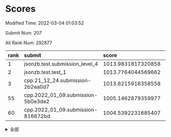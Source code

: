 # Scores

Modified Time: 2022-03-04 01:03:52

Submit Num: 207

All Rank Num: 292877

| rank |               submit               |       score        |       sigma        | pk_num |
| :--- | :--------------------------------- | :----------------- | :----------------- | :----- |
| 1    | jsonzb.test.submission_level_4     | 1013.9831817320858 | 0.8300518243727477 | 5657   |
| 2    | jsonzb.test.test_1                 | 1013.7764044569662 | 0.8042307917675576 | 5660   |
| 3    | cpp.21_12_24.submission-2b2ea0d7   | 1013.6215916358558 | 0.7798025811223401 | 5657   |
| 55   | cpp.2022_01_09.submission-5b0e3de2 | 1005.1462879359977 | 0.7265234032519547 | 5660   |
| 60   | cpp.2022_01_09.submission-816672bd | 1004.5392231685407 | 0.707476188175377  | 5654   |


<details>
<summary>全部</summary>

| rank |                 submit                 |       score        |       sigma        | pk_num |
| :--- | :------------------------------------- | :----------------- | :----------------- | :----- |
| 1    | jsonzb.test.submission_level_4         | 1013.9831817320858 | 0.8300518243727477 | 5657   |
| 2    | jsonzb.test.test_1                     | 1013.7764044569662 | 0.8042307917675576 | 5660   |
| 3    | cpp.21_12_24.submission-2b2ea0d7       | 1013.6215916358558 | 0.7798025811223401 | 5657   |
| 4    | gobigger.level_3.submission_level_3_30 | 1011.5782586999401 | 0.7762885322961839 | 5659   |
| 5    | gobigger.level_3.submission_level_3_42 | 1011.2809912695051 | 0.763748946076536  | 5655   |
| 6    | gobigger.level_3.submission_level_3_38 | 1011.1593322888298 | 0.7539934397653085 | 5663   |
| 7    | gobigger.level_3.submission_level_3_29 | 1011.0475029634688 | 0.7640458138567143 | 5657   |
| 8    | gobigger.level_3.submission_level_3_47 | 1010.9581997333178 | 0.7514267062808595 | 5660   |
| 9    | gobigger.level_3.submission_level_3_14 | 1010.8771006118986 | 0.7453932043743421 | 5659   |
| 10   | gobigger.level_3.submission_level_3_16 | 1010.869655476141  | 0.7587574544606791 | 5656   |
| 11   | gobigger.level_3.submission_level_3_35 | 1010.7803327236041 | 0.7653420736798814 | 5659   |
| 12   | gobigger.level_3.submission_level_3_7  | 1010.7755662404056 | 0.75581631520421   | 5663   |
| 13   | gobigger.level_3.submission_level_3_4  | 1010.7180564943721 | 0.7582879634708317 | 5660   |
| 14   | gobigger.level_3.submission_level_3_39 | 1010.5986107846016 | 0.782015792665471  | 5659   |
| 15   | gobigger.level_3.submission_level_3_20 | 1010.4178914983758 | 0.7698574365141406 | 5661   |
| 16   | gobigger.level_3.submission_level_3_2  | 1010.4125769341127 | 0.812714221190315  | 5656   |
| 17   | gobigger.level_3.submission_level_3_10 | 1010.4105081444688 | 0.7653406682989355 | 5662   |
| 18   | gobigger.level_3.submission_level_3_11 | 1010.4020065423717 | 0.761699176672692  | 5650   |
| 19   | gobigger.level_3.submission_level_3_3  | 1010.3960911579677 | 0.7591527630247968 | 5660   |
| 20   | gobigger.level_3.submission_level_3_31 | 1010.3665795598348 | 0.7692602412478454 | 5661   |
| 21   | gobigger.level_3.submission_level_3_27 | 1010.2864617808665 | 0.757180725038816  | 5661   |
| 22   | gobigger.level_3.submission_level_3_8  | 1010.2513317176149 | 0.7687010881650759 | 5663   |
| 23   | gobigger.level_3.submission_level_3_18 | 1010.2394579554406 | 0.7581370022597144 | 5657   |
| 24   | gobigger.level_3.submission_level_3_6  | 1010.198321581599  | 0.7532063868857006 | 5661   |
| 25   | gobigger.level_3.submission_level_3_49 | 1010.1057417685694 | 0.7607068371972433 | 5656   |
| 26   | gobigger.level_3.submission_level_3_0  | 1010.0761239031306 | 0.7668887927029692 | 5658   |
| 27   | gobigger.level_3.submission_level_3_12 | 1010.0328478305468 | 0.7762049498407312 | 5662   |
| 28   | gobigger.level_3.submission_level_3_43 | 1009.9706145023018 | 0.7760127841509193 | 5661   |
| 29   | gobigger.level_3.submission_level_3_41 | 1009.9678641065268 | 0.7545924002500627 | 5654   |
| 30   | gobigger.level_3.submission_level_3_15 | 1009.9410751212035 | 0.7453187922576551 | 5650   |
| 31   | gobigger.level_3.submission_level_3_13 | 1009.8948475840674 | 0.7543991689447317 | 5656   |
| 32   | gobigger.level_3.submission_level_3_46 | 1009.8819878661479 | 0.7649321377056352 | 5664   |
| 33   | gobigger.level_3.submission_level_3_17 | 1009.8628674134821 | 0.7492182391990626 | 5659   |
| 34   | gobigger.level_3.submission_level_3_36 | 1009.8623182925351 | 0.7638167504994816 | 5662   |
| 35   | gobigger.level_3.submission_level_3_33 | 1009.8110406757312 | 0.7607100982355225 | 5656   |
| 36   | gobigger.level_3.submission_level_3_45 | 1009.7924011474556 | 0.7615073844057318 | 5657   |
| 37   | gobigger.level_3.submission_level_3_26 | 1009.784089744084  | 0.7561757473532492 | 5657   |
| 38   | gobigger.level_3.submission_level_3_40 | 1009.7560908763782 | 0.8036901139150754 | 5662   |
| 39   | gobigger.level_3.submission_level_3_19 | 1009.7356059790393 | 0.744575626944801  | 5657   |
| 40   | gobigger.level_3.submission_level_3_32 | 1009.6840831127914 | 0.7815643870386625 | 5662   |
| 41   | gobigger.level_3.submission_level_3_28 | 1009.6776291480629 | 0.7466662325506377 | 5661   |
| 42   | gobigger.level_3.submission_level_3_25 | 1009.6515870712758 | 0.7594898027808942 | 5662   |
| 43   | gobigger.level_3.submission_level_3_9  | 1009.6265976221223 | 0.7701168488817858 | 5666   |
| 44   | gobigger.level_3.submission_level_3_34 | 1009.5950960095088 | 0.7425447895344609 | 5662   |
| 45   | gobigger.level_3.submission_level_3_1  | 1009.538163130741  | 0.7693862973501989 | 5655   |
| 46   | gobigger.level_3.submission_level_3_5  | 1009.4639502299755 | 0.7502570522761673 | 5657   |
| 47   | gobigger.level_3.submission_level_3_21 | 1009.390510584505  | 0.7630563400791813 | 5656   |
| 48   | gobigger.level_3.submission_level_3_37 | 1009.3229196923396 | 0.7531508279381418 | 5660   |
| 49   | gobigger.level_3.submission_level_3_23 | 1009.2604049265669 | 0.7728894818468366 | 5657   |
| 50   | gobigger.level_3.submission_level_3_44 | 1009.218768616764  | 0.7462227669361045 | 5662   |
| 51   | gobigger.level_3.submission_level_3_22 | 1009.1162405059337 | 0.7681230911586495 | 5657   |
| 52   | gobigger.level_3.submission_level_3_48 | 1008.8801919415837 | 0.7554320373433683 | 5662   |
| 53   | gobigger.level_3.submission_level_3_24 | 1008.5837582082429 | 0.7522967279382509 | 5658   |
| 54   | gobigger.level_1.submission_level_1_16 | 1005.2466522424286 | 0.7197772068658593 | 5662   |
| 55   | cpp.2022_01_09.submission-5b0e3de2     | 1005.1462879359977 | 0.7265234032519547 | 5660   |
| 56   | gobigger.level_1.submission_level_1_38 | 1004.8969598613713 | 0.7146434349583064 | 5664   |
| 57   | gobigger.level_1.submission_level_1_4  | 1004.7972803896772 | 0.7321901367488434 | 5657   |
| 58   | gobigger.level_1.submission_level_1_3  | 1004.7436410344309 | 0.7148960925290216 | 5657   |
| 59   | gobigger.level_1.submission_level_1_27 | 1004.5609377873175 | 0.717093687800527  | 5658   |
| 60   | cpp.2022_01_09.submission-816672bd     | 1004.5392231685407 | 0.707476188175377  | 5654   |
| 61   | gobigger.level_1.submission_level_1_24 | 1004.5025962019392 | 0.7214929385016658 | 5662   |
| 62   | gobigger.level_1.submission_level_1_31 | 1004.4737305968094 | 0.7255480906694065 | 5658   |
| 63   | gobigger.level_1.submission_level_1_12 | 1004.2656742074303 | 0.7321565397754309 | 5659   |
| 64   | gobigger.level_1.submission_level_1_40 | 1004.2594012482508 | 0.7375864121462181 | 5662   |
| 65   | gobigger.level_1.submission_level_1_39 | 1003.9868740945136 | 0.7240789382366458 | 5660   |
| 66   | gobigger.level_1.submission_level_1_11 | 1003.935617911565  | 0.7383166003888434 | 5657   |
| 67   | gobigger.level_1.submission_level_1_29 | 1003.9223135612074 | 0.716595089247199  | 5660   |
| 68   | gobigger.level_1.submission_level_1_41 | 1003.9120376015861 | 0.7170825381727584 | 5662   |
| 69   | gobigger.level_1.submission_level_1_34 | 1003.8067739907779 | 0.7182692677943601 | 5660   |
| 70   | gobigger.level_1.submission_level_1_18 | 1003.7747260145787 | 0.7472544370228743 | 5658   |
| 71   | gobigger.level_1.submission_level_1_13 | 1003.6898853429072 | 0.7157291495376333 | 5659   |
| 72   | gobigger.level_1.submission_level_1_22 | 1003.6220802399167 | 0.7176264323778547 | 5662   |
| 73   | gobigger.level_1.submission_level_1_26 | 1003.5596607214209 | 0.7181383896425172 | 5662   |
| 74   | gobigger.level_1.submission_level_1_21 | 1003.5471006621847 | 0.7226402546486105 | 5662   |
| 75   | gobigger.level_1.submission_level_1_9  | 1003.5353572832472 | 0.7118908588751252 | 5665   |
| 76   | gobigger.level_1.submission_level_1_49 | 1003.4912813036598 | 0.7177752637666286 | 5657   |
| 77   | gobigger.level_1.submission_level_1_6  | 1003.4105333860831 | 0.7095653693943518 | 5659   |
| 78   | gobigger.level_1.submission_level_1_0  | 1003.3831428312451 | 0.7132098189758738 | 5660   |
| 79   | gobigger.level_1.submission_level_1_7  | 1003.3503422431812 | 0.725232774594273  | 5660   |
| 80   | gobigger.level_1.submission_level_1_17 | 1003.2708943616461 | 0.7234804788726655 | 5654   |
| 81   | gobigger.level_1.submission_level_1_42 | 1003.1758163792936 | 0.7225707953727724 | 5661   |
| 82   | gobigger.level_1.submission_level_1_20 | 1003.0892140646987 | 0.7164894499635467 | 5664   |
| 83   | gobigger.level_1.submission_level_1_8  | 1003.0886567839249 | 0.7214756739074438 | 5662   |
| 84   | gobigger.level_1.submission_level_1_15 | 1003.0673949427542 | 0.7217132268428228 | 5659   |
| 85   | gobigger.level_1.submission_level_1_25 | 1003.0393036498041 | 0.7183494309730875 | 5654   |
| 86   | gobigger.level_1.submission_level_1_35 | 1003.0064917232991 | 0.7094819503779959 | 5654   |
| 87   | gobigger.level_1.submission_level_1_2  | 1002.9798370226479 | 0.7119214676105892 | 5662   |
| 88   | gobigger.level_1.submission_level_1_47 | 1002.9306915059375 | 0.7157074946034947 | 5658   |
| 89   | gobigger.level_1.submission_level_1_45 | 1002.9040727987859 | 0.7202846591886065 | 5657   |
| 90   | gobigger.level_1.submission_level_1_28 | 1002.9004980860715 | 0.722145243514688  | 5659   |
| 91   | gobigger.level_1.submission_level_1_5  | 1002.6829150068921 | 0.7216400277367477 | 5662   |
| 92   | gobigger.level_1.submission_level_1_37 | 1002.6417224798082 | 0.7170927601266163 | 5659   |
| 93   | gobigger.level_1.submission_level_1_23 | 1002.6312677378032 | 0.711752441631255  | 5653   |
| 94   | gobigger.level_1.submission_level_1_32 | 1002.5784667941533 | 0.7162770046514471 | 5658   |
| 95   | gobigger.level_1.submission_level_1_46 | 1002.5493552099504 | 0.7177802897410624 | 5659   |
| 96   | gobigger.level_1.submission_level_1_19 | 1002.5205393880208 | 0.7261444382991825 | 5660   |
| 97   | gobigger.level_1.submission_level_1_33 | 1002.5085273429845 | 0.717997944291353  | 5658   |
| 98   | gobigger.level_1.submission_level_1_1  | 1002.4723908330928 | 0.7203934319174639 | 5660   |
| 99   | gobigger.level_1.submission_level_1_10 | 1002.4282908753705 | 0.7139932629869623 | 5658   |
| 100  | gobigger.level_1.submission_level_1_30 | 1002.19020587581   | 0.7241917964897489 | 5656   |
| 101  | gobigger.level_1.submission_level_1_44 | 1002.1853817115591 | 0.7095245333007788 | 5662   |
| 102  | gobigger.level_1.submission_level_1_43 | 1002.1441358346656 | 0.721465801778638  | 5654   |
| 103  | gobigger.level_1.submission_level_1_14 | 1002.1253709872625 | 0.7237372702310231 | 5654   |
| 104  | gobigger.level_1.submission_level_1_36 | 1001.914199864752  | 0.7098990071973953 | 5658   |
| 105  | gobigger.level_1.submission_level_1_48 | 1001.8716525608187 | 0.7124047320526027 | 5669   |
| 106  | gobigger.random.submission_random_5    | 997.462710573608   | 0.7125166667886692 | 5661   |
| 107  | gobigger.random.submission_random_32   | 997.4624268081052  | 0.7036477458297168 | 5663   |
| 108  | gobigger.random.submission_random_43   | 996.899272709204   | 0.7172732968090233 | 5661   |
| 109  | gobigger.random.submission_random_28   | 996.8960547709182  | 0.7175021201997351 | 5653   |
| 110  | gobigger.random.submission_random_33   | 996.7515237017108  | 0.7275104850684525 | 5663   |
| 111  | gobigger.random.submission_random_41   | 996.6204615621431  | 0.7206246830912086 | 5657   |
| 112  | gobigger.random.submission_random_38   | 996.6160306659405  | 0.7241383797113955 | 5659   |
| 113  | gobigger.random.submission_random_26   | 996.5624390389308  | 0.696617346648945  | 5659   |
| 114  | gobigger.random.submission_random_19   | 996.4948567908159  | 0.7019055742226786 | 5659   |
| 115  | gobigger.random.submission_random_27   | 996.4585933443674  | 0.7152052726361415 | 5659   |
| 116  | gobigger.random.submission_random_8    | 996.4488068209054  | 0.7111074322655954 | 5662   |
| 117  | gobigger.random.submission_random_49   | 996.4206398576421  | 0.7025770881055573 | 5659   |
| 118  | gobigger.random.submission_random_36   | 996.3484342814295  | 0.7121335702511606 | 5666   |
| 119  | gobigger.random.submission_random_9    | 996.2892413200989  | 0.7131435432341482 | 5657   |
| 120  | gobigger.random.submission_random_30   | 996.2629636749741  | 0.7092988986059912 | 5660   |
| 121  | gobigger.random.submission_random_35   | 996.2484534996622  | 0.7194589877220569 | 5663   |
| 122  | gobigger.random.submission_random_15   | 996.2150890346122  | 0.7180761948480445 | 5661   |
| 123  | gobigger.random.submission_random_17   | 995.9861729840393  | 0.7090347283546876 | 5662   |
| 124  | gobigger.random.submission_random_3    | 995.9751876428737  | 0.6984583353716893 | 5658   |
| 125  | gobigger.random.submission_random_20   | 995.9349612576993  | 0.7178128615618165 | 5663   |
| 126  | gobigger.random.submission_random_7    | 995.8715562417427  | 0.7107829684365323 | 5662   |
| 127  | gobigger.random.submission_random_46   | 995.8645989574626  | 0.7096615045400744 | 5656   |
| 128  | gobigger.random.submission_random_37   | 995.8517690107255  | 0.712588365020349  | 5664   |
| 129  | gobigger.random.submission_random_10   | 995.8322147871     | 0.7212881119729212 | 5659   |
| 130  | gobigger.random.submission_random_13   | 995.7791440399825  | 0.7085903013900566 | 5657   |
| 131  | gobigger.random.submission_random_1    | 995.777276564947   | 0.711844442249001  | 5660   |
| 132  | gobigger.random.submission_random_4    | 995.7542142067383  | 0.7113572951839997 | 5660   |
| 133  | gobigger.random.submission_random_44   | 995.7304245661744  | 0.7081548859128625 | 5660   |
| 134  | gobigger.random.submission_random_2    | 995.7206039568114  | 0.7210076811434116 | 5654   |
| 135  | gobigger.random.submission_random_11   | 995.6924921382312  | 0.7118706575466388 | 5658   |
| 136  | gobigger.random.submission_random_42   | 995.678472338164   | 0.6985228812546015 | 5663   |
| 137  | gobigger.random.submission_random_14   | 995.6724157175533  | 0.7011002378056879 | 5655   |
| 138  | gobigger.random.submission_random_48   | 995.6256022041003  | 0.7234648321686667 | 5659   |
| 139  | gobigger.random.submission_random_6    | 995.5631946691657  | 0.7297911287067617 | 5658   |
| 140  | gobigger.random.submission_random_40   | 995.5509197422545  | 0.7164690548911267 | 5658   |
| 141  | gobigger.random.submission_random_25   | 995.5383398952381  | 0.6962104970505573 | 5659   |
| 142  | gobigger.random.submission_random_12   | 995.535091238569   | 0.7037814917984839 | 5660   |
| 143  | gobigger.random.submission_random_39   | 995.5174676608447  | 0.7105178077406542 | 5660   |
| 144  | gobigger.random.submission_random_16   | 995.3100435904611  | 0.7044900035349608 | 5660   |
| 145  | gobigger.random.submission_random_31   | 995.2956242785012  | 0.7090450951714319 | 5662   |
| 146  | gobigger.random.submission_random_24   | 995.2821063683186  | 0.7163561641787882 | 5663   |
| 147  | gobigger.random.submission_random_23   | 995.2225255207744  | 0.7156665254702379 | 5661   |
| 148  | gobigger.random.submission_random_47   | 995.1914056511025  | 0.7031718042960137 | 5656   |
| 149  | gobigger.random.submission_random_22   | 995.1469501330124  | 0.7473912641227585 | 5662   |
| 150  | gobigger.random.submission_random_18   | 995.1082886255224  | 0.7131841933962859 | 5657   |
| 151  | gobigger.random.submission_random_34   | 995.0530668071078  | 0.7232868383352657 | 5663   |
| 152  | gobigger.random.submission_random_45   | 994.9950567872053  | 0.7225599960659121 | 5663   |
| 153  | gobigger.random.submission_random_21   | 994.9343566543653  | 0.7193949372242785 | 5658   |
| 154  | gobigger.random.submission_random_29   | 994.2265837423801  | 0.7203897107946402 | 5659   |
| 155  | gobigger.level_2.submission_level_2_19 | 994.147006922469   | 0.7291033369098507 | 5656   |
| 156  | gobigger.level_2.submission_level_2_17 | 993.9359508023459  | 0.7349465697176367 | 5659   |
| 157  | gobigger.random.submission_random_0    | 993.8912375703911  | 0.7160890563073189 | 5662   |
| 158  | gobigger.level_2.submission_level_2_37 | 993.8264048106397  | 0.7272847760420266 | 5665   |
| 159  | gobigger.level_2.submission_level_2_45 | 993.3158471377301  | 0.7312847657173855 | 5661   |
| 160  | gobigger.level_2.submission_level_2_35 | 993.1722339505218  | 0.7416111289168763 | 5660   |
| 161  | gobigger.level_2.submission_level_2_29 | 993.0726614925719  | 0.729489358533521  | 5663   |
| 162  | gobigger.level_2.submission_level_2_38 | 993.058157919656   | 0.7336537641329605 | 5657   |
| 163  | gobigger.level_2.submission_level_2_18 | 993.0557440035311  | 0.7342802878927243 | 5658   |
| 164  | gobigger.level_2.submission_level_2_30 | 993.0312170945541  | 0.736189063251057  | 5653   |
| 165  | gobigger.level_2.submission_level_2_48 | 993.0175121558005  | 0.7318227185972841 | 5662   |
| 166  | gobigger.level_2.submission_level_2_31 | 992.9699257258154  | 0.7435647641661485 | 5665   |
| 167  | gobigger.level_2.submission_level_2_24 | 992.9331587165943  | 0.7448646609373076 | 5664   |
| 168  | gobigger.level_2.submission_level_2_25 | 992.9043126677296  | 0.7353084887901004 | 5662   |
| 169  | gobigger.level_2.submission_level_2_21 | 992.8727614210896  | 0.7407470142343683 | 5662   |
| 170  | gobigger.level_2.submission_level_2_0  | 992.8554846827349  | 0.7465898820958171 | 5662   |
| 171  | gobigger.level_2.submission_level_2_40 | 992.809766560585   | 0.7421289386409046 | 5661   |
| 172  | gobigger.level_2.submission_level_2_13 | 992.6606424856303  | 0.738500006400129  | 5658   |
| 173  | gobigger.level_2.submission_level_2_28 | 992.4767892307666  | 0.7414977054946839 | 5661   |
| 174  | gobigger.level_2.submission_level_2_4  | 992.4476579779297  | 0.7383766744077662 | 5657   |
| 175  | gobigger.level_2.submission_level_2_32 | 992.255093990032   | 0.7521217882591832 | 5662   |
| 176  | gobigger.level_2.submission_level_2_42 | 992.1280726545081  | 0.7466525843786963 | 5652   |
| 177  | gobigger.level_2.submission_level_2_41 | 992.126434297145   | 0.7451518220126584 | 5663   |
| 178  | gobigger.level_2.submission_level_2_12 | 992.1185886697292  | 0.7300560711545908 | 5658   |
| 179  | gobigger.level_2.submission_level_2_33 | 992.0672516552958  | 0.7274579882002048 | 5659   |
| 180  | gobigger.level_2.submission_level_2_36 | 992.0651242852102  | 0.7276936911891319 | 5659   |
| 181  | gobigger.level_2.submission_level_2_1  | 992.061447259548   | 0.7510404036920589 | 5658   |
| 182  | gobigger.level_2.submission_level_2_11 | 992.0037202658881  | 0.7616927688193715 | 5661   |
| 183  | gobigger.level_2.submission_level_2_15 | 991.8982970968968  | 0.733464815043754  | 5654   |
| 184  | gobigger.level_2.submission_level_2_39 | 991.6730369362255  | 0.7629498355252919 | 5661   |
| 185  | gobigger.level_2.submission_level_2_44 | 991.6206612273797  | 0.7599052358786071 | 5664   |
| 186  | gobigger.level_2.submission_level_2_27 | 991.4444714636206  | 0.7527908843870416 | 5661   |
| 187  | gobigger.level_2.submission_level_2_14 | 991.4221271080211  | 0.7636875817627334 | 5656   |
| 188  | gobigger.level_2.submission_level_2_2  | 991.3987848028745  | 0.7379370533986676 | 5658   |
| 189  | gobigger.level_2.submission_level_2_16 | 991.3519682873114  | 0.7789792762750419 | 5658   |
| 190  | gobigger.level_2.submission_level_2_20 | 991.3372159336193  | 0.7603183493554645 | 5661   |
| 191  | gobigger.level_2.submission_level_2_34 | 991.2850832696969  | 0.7653112341758497 | 5658   |
| 192  | gobigger.level_2.submission_level_2_5  | 991.2803788388891  | 0.7683879769216273 | 5658   |
| 193  | gobigger.level_2.submission_level_2_47 | 991.2745838478706  | 0.7548747587293034 | 5666   |
| 194  | gobigger.level_2.submission_level_2_22 | 991.1720395049235  | 0.7651391226578281 | 5661   |
| 195  | gobigger.level_2.submission_level_2_26 | 991.1297581687891  | 0.7415784627217548 | 5663   |
| 196  | gobigger.level_2.submission_level_2_3  | 991.0529248723176  | 0.7574382964503537 | 5659   |
| 197  | gobigger.level_2.submission_level_2_8  | 991.0438470845019  | 0.7589702056592785 | 5661   |
| 198  | gobigger.level_2.submission_level_2_23 | 990.9844960297125  | 0.7427440328039208 | 5662   |
| 199  | gobigger.level_2.submission_level_2_9  | 990.9609636523946  | 0.7698817609673992 | 5656   |
| 200  | gobigger.level_2.submission_level_2_43 | 990.8639073924589  | 0.7721596699216071 | 5664   |
| 201  | gobigger.level_2.submission_level_2_46 | 990.8593584162371  | 0.7370142940653175 | 5658   |
| 202  | gobigger.level_2.submission_level_2_49 | 990.5782686834152  | 0.7467111715188955 | 5658   |
| 203  | gobigger.level_2.submission_level_2_7  | 990.4632070277851  | 0.7671457711346801 | 5660   |
| 204  | gobigger.level_2.submission_level_2_6  | 990.1831107771209  | 0.7464569061107402 | 5656   |
| 205  | gobigger.level_2.submission_level_2_10 | 989.7180350134958  | 0.7752523188896951 | 5657   |
| 206  | gobigger.none.submission_none_0        | 978.3429641495009  | 1.243675834309547  | 5661   |
| 207  | gobigger.none.submission_none_1        | 975.8048150673831  | 1.4945867177400152 | 5665   |

</details>